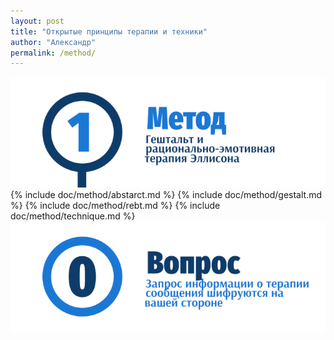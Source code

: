 ```yaml
---
layout: post
title: "Открытые принципы терапии и техники"
author: "Александр"
permalink: /method/
---
```


![Гештальт, рационально-эмотивная терапия Эллисона, РЭТ](/_img/1.png)
{% include doc/method/abstarct.md %}
{% include doc/method/gestalt.md %}
{% include doc/method/rebt.md %}
{% include doc/method/technique.md %}
<a href="https://bit.ly/3yhBEb4" target=_blank>![Вопросы ответы для пациента психотерапевта](/_img/0.png)</a>